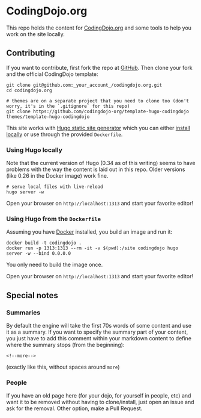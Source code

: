 # CodingDojo.org

This repo holds the content for [CodingDojo.org](http://codingdojo.org/) and some tools
to help you work on the site locally.

## Contributing

If you want to contribute, first fork the repo at [GitHub](https://github.com/codingdojo-org/codingdojo.org).
Then clone your fork and the official CodingDojo template:

    git clone git@github.com:_your_account_/codingdojo.org.git
    cd codingdojo.org
    
    # themes are on a separate project that you need to clone too (don't worry, it's in the `.gitignore` for this repo)
    git clone https://github.com/codingdojo-org/template-hugo-codingdojo themes/template-hugo-codingdojo

This site works with [Hugo static site generator](https://gohugo.io/) which you can either
[install locally](https://gohugo.io/getting-started/installing/) or use through the provided
`Dockerfile`.

### Using Hugo locally

Note that the current version of Hugo (0.34 as of this writing) seems to have problems with the way
the content is laid out in this repo.  Older versions (like 0.26 in the Docker image) work fine.

    # serve local files with live-reload
    hugo server -w

Open your browser on `http://localhost:1313` and start your favorite editor!

### Using Hugo from the `Dockerfile`

Assuming you have [Docker](https://www.docker.com/community-edition) installed, you build an image and run it:

	docker build -t codingdojo .
	docker run -p 1313:1313 --rm -it -v $(pwd):/site codingdojo hugo server -w --bind 0.0.0.0

You only need to build the image once.

Open your browser on `http://localhost:1313` and start your favorite editor!

## Special notes

### Summaries

By default the engine will take the first 70s words of some content and 
use it as a summary. If you want to specify the summary part of your content,
you just have to add this comment within your markdown content to define 
where the summary stops (from the beginning):

    <!--more-->

(exactly like this, without spaces around `more`)

### People

If you have an old page here (for your dojo, for yourself in people, etc) 
and want it to be removed without having to clone/install, 
just open an issue and ask for the removal. Other option, make a Pull Request.


